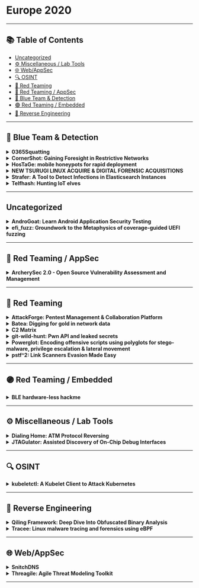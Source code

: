 # Europe 2020
---
## 📚 Table of Contents
- [Uncategorized](#uncategorized)
- [⚙️ Miscellaneous / Lab Tools](#⚙️-miscellaneous-lab-tools)
- [🌐 Web/AppSec](#🌐-webappsec)
- [🔍 OSINT](#🔍-osint)
- [🔴 Red Teaming](#🔴-red-teaming)
- [🔴 Red Teaming / AppSec](#🔴-red-teaming-appsec)
- [🔵 Blue Team & Detection](#🔵-blue-team-detection)
- [🟣 Red Teaming / Embedded](#🟣-red-teaming-embedded)
- [🧠 Reverse Engineering](#🧠-reverse-engineering)
---
## 🔵 Blue Team & Detection
<details><summary><strong>0365Squatting</strong></summary>

![BH-ARSENAL](https://img.shields.io/badge/BH-ARSENAL-blue) ![Category: 🔵 Blue Team & Detection](https://img.shields.io/badge/Category:%20🔵%20Blue%20Team%20&%20Detection-cyan) ![J Francisco Bolivar](https://img.shields.io/badge/J%20Francisco%20Bolivar-informational) ![Jose Miguel Gomez](https://img.shields.io/badge/Jose%20Miguel%20Gomez-informational)

🔗 **Link:** [0365Squatting](https://github.com/O365Squad/O365-Squatting)  
📝 **Description:** One of the main benefits of cloud technology is to deploy quickly services, with minimum interaction from the administrator side, this is an advantage exploited by cyber criminals too. Nowadays the main threats all size companies are facing is phishing, every day cybercriminals are creating more sophisticated techniques to cheat users and make more difficult the job of blue teams. The most common technique used is typo squatting.

Part of the Blue team mission is to detect phishing, typo squatters, and attack domains before the phishing campaign begins, there is outside plenty of tools trying to detect that domains based on DNS, however none of them are focus into the cloud.
0365Squatting is a python tool created to identify that domains before the attack start. The tool can create a list of typo squatted domains based on the domain provided by the user and check all the domains against O365 infrastructure, (these domains will not appear on a DNS request).

At the same time, this tool can also be used by red teams and bug bunters, one of the classic attacks is the domain takeover so, the second option of this too is to check if the domain is registered in O365 in order to launch a domain takeover attack.

</details>

<details><summary><strong>CornerShot: Gaining Foresight in Restrictive Networks</strong></summary>

![BH-ARSENAL](https://img.shields.io/badge/BH-ARSENAL-blue) ![Category: 🔵 Blue Team & Detection](https://img.shields.io/badge/Category:%20🔵%20Blue%20Team%20&%20Detection-cyan) ![Sagie Dulce](https://img.shields.io/badge/Sagie%20Dulce-informational)

🔗 **Link:** Not Available  
📝 **Description:** Legacy internal networks are usually flat, simple for a red team to cut through, and difficult for blue teams to defend. To fix this problem, modern networks apply zero trust access and network segmentation. This new paradigm presents new challenges not only to attackers but to defenders as well.

In such environments, visibility becomes crucial. Which computers can access others and be viable candidates for lateral movement? This question is certainly troubling attackers and red teams, but also defenders and blue teams looking to identify and defend such key network paths.

CornerShot utilized a novel technique to discover network access between two remote hosts, without requiring privileged access to those hosts. In modern warfare CornerShot is a weapon that allows a soldier to look past a corner (and possibly take a shot), without actually risking exposure. Similarly, the CornerShot capability allows one to look at another hosts' network access non-intrusively, without risking exposure.

CornerShot relies on several, well documented, standard Remote Procedure Call (RPC) methods that are used by various Microsoft services. By using methods that only require a non-privileged authenticated account in the domain, CornerShot is able to trigger network traffic from a destination host to a target. Once traffic is generated, CornerShot is able to determine the remote's port state by measuring the time an RPC call took, and the response it received from the destination host.

We will demonstrate real world applications, for example: how to scan an entire network access from a single deployment of CornerShot, and how to validate which BloodHound paths are practical given the underlying network access.

</details>

<details><summary><strong>HosTaGe: mobile honeypots for rapid deployment</strong></summary>

![BH-ARSENAL](https://img.shields.io/badge/BH-ARSENAL-blue) ![Category: 🔵 Blue Team & Detection](https://img.shields.io/badge/Category:%20🔵%20Blue%20Team%20&%20Detection-cyan) ![Emmanouil Vasilomanolakis](https://img.shields.io/badge/Emmanouil%20Vasilomanolakis-informational) ![Shreyas Srinivasa](https://img.shields.io/badge/Shreyas%20Srinivasa-informational) ![Eirini Lygerou](https://img.shields.io/badge/Eirini%20Lygerou-informational)

🔗 **Link:** [HosTaGe: mobile honeypots for rapid deployment](https://github.com/aau-network-security/HosTaGe)  
📝 **Description:** HosTaGe is a lightweight, low-interaction, and portable honeypot for mobile devices that aims on the detection of malicious network environments. As most malware propagate over the network via specific protocols, a low-interaction honeypot located at a mobile device can check wireless networks for actively propagating malware. HosTaGe supports many commonly used protocols (e.g. HTTP, TELNET, SSH) along with many IoT/ICS specific ones (e.g. MQTT, S7COMM, MODBUS). We envision such honeypots running on all kinds of mobile devices to provide a quick assessment on the potential security state of a network.

</details>

<details><summary><strong>NEW TSURUGI LINUX ACQUIRE & DIGITAL FORENSIC ACQUISITIONS</strong></summary>

![BH-ARSENAL](https://img.shields.io/badge/BH-ARSENAL-blue) ![Category: 🔵 Blue Team & Detection](https://img.shields.io/badge/Category:%20🔵%20Blue%20Team%20&%20Detection-cyan) ![Giovanni Rattaro](https://img.shields.io/badge/Giovanni%20Rattaro-informational) ![Marco Giorgi](https://img.shields.io/badge/Marco%20Giorgi-informational)

🔗 **Link:** [NEW TSURUGI LINUX ACQUIRE & DIGITAL FORENSIC ACQUISITIONS](https://github.com/drego85/HackInBo)  
📝 **Description:** Tsurugi ACQUIRE is a dedicated Linux OS to perform DIGITAL FORENSIC acquisition before to start post mortem DFIR investigations.

</details>

<details><summary><strong>Strafer: A Tool to Detect Infections in Elasticsearch Instances</strong></summary>

![BH-ARSENAL](https://img.shields.io/badge/BH-ARSENAL-blue) ![Category: 🔵 Blue Team & Detection](https://img.shields.io/badge/Category:%20🔵%20Blue%20Team%20&%20Detection-cyan) ![Aditya K Sood](https://img.shields.io/badge/Aditya%20K%20Sood-informational) ![Rohit Bansal](https://img.shields.io/badge/Rohit%20Bansal-informational)

🔗 **Link:** [Strafer: A Tool to Detect Infections in Elasticsearch Instances](https://github.com/adityaks/strafer)  
📝 **Description:** Elasticsearch infections are rising exponentially. The adversaries are exploiting open and exposed Elasticsearch interfaces to trigger infections in the cloud and non-cloud deployments. During this talk, we will release a tool named "STRAFER" to detect potential infections in the Elasticsearch instances. The tool allows security researchers, penetration testers, and threat intelligence experts to detect compromised and infected Elasticsearch instances running malicious code. The tool also enables you to conduct efficient research in the field of malware targeting cloud databases.




In this version of the tool, the following modules are supported:

Elasticsearch instance information gathering and reconnaissance
Elasticsearch instance exposure on the Internet
Detecting potential ransomware infections in the Elasticsearch instances
Detecting potential botnet infections such as meow botnet.
Detecting infected indices in the Elasticsearch instances

Note: This is the first release of the tool and we expect to add more modules in the nearby future.

</details>

<details><summary><strong>Telfhash: Hunting IoT elves</strong></summary>

![BH-ARSENAL](https://img.shields.io/badge/BH-ARSENAL-blue) ![Category: 🔵 Blue Team & Detection](https://img.shields.io/badge/Category:%20🔵%20Blue%20Team%20&%20Detection-cyan) ![Fernando Mercês](https://img.shields.io/badge/Fernando%20Mercês-informational)

🔗 **Link:** Not Available  
📝 **Description:** Telfhash is an architecture-agnostic hash based on symbols of ELF files. It can also cluster ELF files with no symbols based on a creative algorithm to cluster them. Designed as a Python library, Telfhash is also shipped with a command-line tool that allows malware researchers to correctly group similar ELF files together. In this demo I'll show you how Telfhash works and how to extract the most of it while conducting malware investigations that involves ELF files, which is a common situation in this IoT/non-PC malware era.

</details>

---
## Uncategorized
<details><summary><strong>AndroGoat: Learn Android Application Security Testing</strong></summary>

![BH-ARSENAL](https://img.shields.io/badge/BH-ARSENAL-blue) ![Category: Uncategorized](https://img.shields.io/badge/Category:%20Uncategorized-lightgrey) ![Satish Patnayak](https://img.shields.io/badge/Satish%20Patnayak-informational)

🔗 **Link:** [AndroGoat: Learn Android Application Security Testing](https://github.com/OWASP/www-chapter-hyderabad/blob/master/migrated_content.md)  
📝 **Description:** AndroGoat is purposely developed open source vulnerable/insecure app using Kotlin. This app has a wide range of vulnerabilities related to certificate pinning, custom URL schemes, Android Network Security Configuration, WebViews, root detection and over 20 other vulnerabilities. Security Testers/Professionals/Enthusiasts, Developers...etc. can use this application to understand and defend the vulnerabilities in Android platform

</details>

<details><summary><strong>efi_fuzz: Groundwork to the Metaphysics of coverage-guided UEFI fuzzing</strong></summary>

![BH-ARSENAL](https://img.shields.io/badge/BH-ARSENAL-blue) ![Category: Uncategorized](https://img.shields.io/badge/Category:%20Uncategorized-lightgrey) ![Assaf Carlsbad](https://img.shields.io/badge/Assaf%20Carlsbad-informational) ![Itai Liba](https://img.shields.io/badge/Itai%20Liba-informational)

🔗 **Link:** Not Available  
📝 **Description:** In recent years, firmware-level attacks against UEFI have grown in popularity and became more and more complex. Prominent examples for such attacks from this year alone include CVE-2020-12890 (SMM callout vulnerability in AMD's Mini PCs), CVE-2020-10713 (BootHole, an effective bypass for Secure Boot) as well as the discovery of a new UEFI implant, dubbed MosaicRegressor. As a growing area of concern, these UEFI vulnerabilities shouldn't be taken lightly. Given any of these vulnerabilities, an attacker can get extremely stealthy persistence on the machine, while bypassing many traditional kernel-based or even hypervisor-based mitigations.

Unfortunately, the set of tools available to the UEFI research community is still in its infancy phase. As a result, most of the research so far was driven by static analysis of UEFI modules or by leveraging some ad-hoc "dumb" fuzzers. Obviously, these approaches have some serious limitations and downsides: static analysis, while not complemented by dynamic analysis, is limited at best and "dumb" fuzzers don't get any feedback from the fuzzed target and as a result are likely to miss key vulnerabilities.

In this talk we'll present efi_fuzz: a modern, coverage-guided fuzzer for UEFI modules based on the Qiling emulation framework and the AFL++ fuzzing engine. The fuzzer is currently capable of fuzzing the contents NVRAM variables and further work is being made to support fuzzing of other attack vectors such as SWSMIs.

</details>

---
## 🔴 Red Teaming / AppSec
<details><summary><strong>ArcherySec 2.0 - Open Source Vulnerability Assessment and Management</strong></summary>

![BH-ARSENAL](https://img.shields.io/badge/BH-ARSENAL-blue) ![Category: 🔴 Red Teaming / AppSec](https://img.shields.io/badge/Category:%20🔴%20Red%20Teaming%20/%20AppSec-red) ![Anand Tiwari](https://img.shields.io/badge/Anand%20Tiwari-informational)

🔗 **Link:** [ArcherySec 2.0 - Open Source Vulnerability Assessment and Management](https://github.com/archerysec/archerysec)  
📝 **Description:** ArcherySec is an opensource vulnerability assessment and management tool which helps developers and pentesters to perform scans and manage vulnerabilities. ArcherySec uses popular opensource tools to perform comprehensive scanning for web applications and networks. It also supports multiple continuous integrations and continuous delivery software. The developers could utilize this tool for the implementation of vulnerability management in the DevOps CI/CD environment.

- Perform Web and Network Vulnerability Scanning using opensource tools.
- Correlates and Collaborate all raw scans data, shows them in a consolidated manner.
- Perform authenticated web scanning.
- Vulnerability Management.
- Enable REST API's for developers to perform scanning and Vulnerability Management.
- JIRA Ticketing System.
- Sub domain discovery and scanning.
- Periodic scans.
- Concurrent scans.
- Integrate with CI/CD software.

</details>

---
## 🔴 Red Teaming
<details><summary><strong>AttackForge: Pentest Management & Collaboration Platform</strong></summary>

![BH-ARSENAL](https://img.shields.io/badge/BH-ARSENAL-blue) ![Category: 🔴 Red Teaming](https://img.shields.io/badge/Category:%20🔴%20Red%20Teaming-red) ![Fil Filiposki](https://img.shields.io/badge/Fil%20Filiposki-informational) ![Stas Filshtinskiy](https://img.shields.io/badge/Stas%20Filshtinskiy-informational)

🔗 **Link:** Not Available  
📝 **Description:** AttackForge.com is a free-to-use platform to manage your pentesting projects & programs, and to collaborate with everyone who needs to be involved - reducing overheads and pain for Customers, 3rd parties and Pentest Teams. This is what makes AttackForge unique and different to other pentest management & collaboration solutions. It goes beyond automated reporting and issue library. It brings everyone together in one place and gives them tools and workflows to initiate & deliver a pentest from start to end, and also manage remediation testing - with integrations into other industry tools & platforms.

Pentesters love to break things. They don't like manual, repetitive, boring tasks such copy/paste vulnerability write-up templates from old reports. AttackForge provides a rich issue library with over 1300 issues already built in that you can keyword search and select on your pentest. You can import vulnerabilities from your favourite tools such as Nessus & BURP, or even directly via the API. Reports can be generated on-demand and in PDF, DOCX, HTML, CSV, JSON. You can even use your own DOCX templates with the ReportGen tool to create fully customized and localised reports in minutes!

AttackForge.com also helps people to start a career in penetration testing. AttackForge provides a secure online environment to create a portfolio of pentests to reflect skills, knowledge, and communication ability in an industry-standard way – to demonstrate to recruiters and future employers that they are ready for the workforce. This may also help to reduce the shortage of supply and skills-gap our industry is currently facing.

</details>

<details><summary><strong>Batea: Digging for gold in network data</strong></summary>

![BH-ARSENAL](https://img.shields.io/badge/BH-ARSENAL-blue) ![Category: 🔴 Red Teaming](https://img.shields.io/badge/Category:%20🔴%20Red%20Teaming-red) ![Serge-Olivier Paquette](https://img.shields.io/badge/Serge-Olivier%20Paquette-informational)

🔗 **Link:** [Batea: Digging for gold in network data](https://github.com/yarkable/Awesome-Computer-Vision-Paper-List/blob/main/NeurIPS/nips2019.md)  
📝 **Description:** Batea is a simple tool that showcases how basic machine learning can help security analysts in their day-to-day operations. It is a context-driven network device ranking framework based on the anomaly detection family of machine learning algorithms. The goal of Batea is to allow security teams to automatically filter interesting network devices in large networks using nmap scan reports. We call those Gold Nuggets. Batea outputs the gold nuggets in order of interest for an attacker given the context of the network.

The human challenge is, on the one hand, that a typical enterprise network will host thousands of endpoints, far too many for a few security team members to constantly track and evaluate for their "attractiveness" to a potential intruder. On the other hand, the notion of interest is highly context-sensitive.

Batea works by constructing a numerical representation of all devices from your nmap reports (XML) and then applying the Isolation Forest algorithm to uncover the gold nuggets. It is easily extendable by adding specific "features", or interesting characteristics, to the numerical representation of the network elements.

The features act as elements of intuition, and the unsupervised anomaly detection methods allow the context of the device, along with the total description of the network, to be used as the central building block of the ranking algorithm.

Given that we have taken meaningful elements of intuition all at once, the fact that the Isolation Forest algorithm always takes the whole dataset into consideration ensures that the network context is embedded in the ranking used to predict Gold Nuggets.

Pen testers can train the Batea machine learning model from scratch on new network data, or use a model that has been pre-trained on various networks.

</details>

<details><summary><strong>C2 Matrix</strong></summary>

![BH-ARSENAL](https://img.shields.io/badge/BH-ARSENAL-blue) ![Category: 🔴 Red Teaming](https://img.shields.io/badge/Category:%20🔴%20Red%20Teaming-red) ![Jorge Orchilles](https://img.shields.io/badge/Jorge%20Orchilles-informational) ![Bryson Bort](https://img.shields.io/badge/Bryson%20Bort-informational)

🔗 **Link:** [C2 Matrix](https://github.com/CyberSecurityUP/C2Matrix-Automation)  
📝 **Description:** Command and Control is one of the most important tactics in the MITRE ATT&CK matrix as it allows the attacker to interact with the target system and realize their objectives. Organizations leverage Cyber Threat Intelligence to understand their threat model and adversaries that have the intent, opportunity, and capability to attack. Red Team, Blue Team, and virtual Purple Teams work together to understand the adversary Tactics, ﻿Techniques, and Procedures to perform adversary emulations and improve detective and preventive controls.

The C2 Matrix was created to aggregate all the Command and Control frameworks publicly available (open-source and commercial) in a single resource to assist teams in testing their own controls through adversary emulations (Red Team or Purple Team Exercises). Phase 1 lists all the Command and Control features such as the coding language used, channels (HTTP, TCP, ﻿DNS, SMB, etc.), agents, key exchange, and other operational security features and capabilities.﻿﻿ This allows more efficient decisions making when called upon to emulate and adversary TTPs.

It is the golden age of Command and Control (C2) frameworks. Learn how these C2 frameworks work and start testing against your organization to improve detective and preventive controls.

</details>

<details><summary><strong>git-wild-hunt: Pwn API and leaked secrets</strong></summary>

![BH-ARSENAL](https://img.shields.io/badge/BH-ARSENAL-blue) ![Category: 🔴 Red Teaming](https://img.shields.io/badge/Category:%20🔴%20Red%20Teaming-red) ![Rod Soto](https://img.shields.io/badge/Rod%20Soto-informational) ![Jose Hernandez](https://img.shields.io/badge/Jose%20Hernandez-informational)

🔗 **Link:** [git-wild-hunt: Pwn API and leaked secrets](https://github.com/rmusser01/Infosec_Reference/blob/master/Draft/RT.md)  
📝 **Description:** Git Wild Hunt is a tool that allows researchers and security operators to find leaked credentials and secrets in Github covering over 30 types of credentials. This tool is great for cloud security/DevOps security awareness or for cloud security pentesters and red teamers. We will show how deep into an organization or even personal sensitive information can be found by simply starting from leaked credentials in a GitHub project.

</details>

<details><summary><strong>Powerglot: Encoding offensive scripts using polyglots for stego-malware, privilege escalation & lateral movement</strong></summary>

![BH-ARSENAL](https://img.shields.io/badge/BH-ARSENAL-blue) ![Category: 🔴 Red Teaming](https://img.shields.io/badge/Category:%20🔴%20Red%20Teaming-red) ![Dr. Alfonso Muñoz](https://img.shields.io/badge/Dr.%20Alfonso%20Muñoz-informational)

🔗 **Link:** [Powerglot: Encoding offensive scripts using polyglots for stego-malware, privilege escalation & lateral movement](https://github.com/mindcrypt/powerglot)  
📝 **Description:** In red-team exercises or offensive tasks, masking of payloads is usually done by using steganography, especially to avoid network level protections, being one of the most common payloads scripts developed in powershell. Recent malware and APTs make use of some of these capabilities: APT32, APT37, Ursnif, Powload, LightNeuron/Turla, Platinum APT, Waterbug/Turla, Lokibot, The dukes (operation Ghost), Titanium, etc. But offensive tools based on steganography need a loader to run the payload. Powerglot tries to reduce this exposition using polyglots in several scenarios.

Powerglot is a multifunctional and multi-platform attack and defense tool based on polyglots. Powerglot allows to mask a script (powershell, shellscripting, php, ...) mainly in a digital image, although other file formats are in progress. Unlike the usual offensive tools or malware, Powerglot does not need any loader to execute the "information hidden", minimizing the noise on the target system.

PowerGlot has a clear utility in offensive tasks but it is also defined as a discovery and blue team tool. To our knowledge, it is the first general and complete open-source tool that allows to search for the presence of masked information with polyglots, information that could be useful to achieve persistence in a system or to hide malware (stego-malware, privilege escalation, lateral movement, reverse shell, etc.)

</details>

<details><summary><strong>pstf^2: Link Scanners Evasion Made Easy</strong></summary>

![BH-ARSENAL](https://img.shields.io/badge/BH-ARSENAL-blue) ![Category: 🔴 Red Teaming](https://img.shields.io/badge/Category:%20🔴%20Red%20Teaming-red) ![Gal BItensky](https://img.shields.io/badge/Gal%20BItensky-informational)

🔗 **Link:** Not Available  
📝 **Description:** Link scanners are a critical component in many essential security products, checking whether a URL is malicious or not. It is embedded within email security products, sandbox solutions and as a standalone direct link scanner.

This tool will present how to circumvent them all using passive browser fingerprinting - a set of techniques allowing a server to profile a client based only on the request being sent.

While often used to detect and repel internet bots, we will show how this fingerprinting can be applied against blue teamers, specifically - how a resourceful attacker may use it to determine if it is being scanned and serve benign content to scanners while delivering harmful content to users.

pstf^2 leverages passive fingerprints in HTTP, TCP, IP layers and even link-layer protocols.

</details>

---
## 🟣 Red Teaming / Embedded
<details><summary><strong>BLE hardware-less hackme</strong></summary>

![BH-ARSENAL](https://img.shields.io/badge/BH-ARSENAL-blue) ![Category: 🟣 Red Teaming / Embedded](https://img.shields.io/badge/Category:%20🟣%20Red%20Teaming%20/%20Embedded-purple) ![Slawomir Jasek](https://img.shields.io/badge/Slawomir%20Jasek-informational)

🔗 **Link:** [BLE hardware-less hackme](https://github.com/smartlockpicking/BLE_HackMe)  
📝 **Description:** The new, free tool aims to help getting familiar with the very basics of ubiquitous Bluetooth Low Energy technology and its (in)security - without the need of any dedicated hardware. It is based on a specially designed software (running on a typical Windows 10 laptop) - which simulates a BLE device, on the radio layer working exactly the same as a real one. The simulated device contains several "hackme" challenges of increasing level: starting with simple communication protocol introduction up to unlocking smart locks. Most of these challenges can be solved using nothing more than just a free mobile application, which connects via Bluetooth to the laptop running simulated device. This unique approach makes the fun available for everyone who would like to start the journey into fascinating vulnerabilities of BLE devices, but is afraid of gearing up with special hardware or steep learning curve for advanced tools. The basics possible to grasp using the introduced hackme can however be easily applicable to take control of surprisingly lot of real devices surrounding us.

</details>

---
## ⚙️ Miscellaneous / Lab Tools
<details><summary><strong>Dialing Home: ATM Protocol Reversing</strong></summary>

![BH-ARSENAL](https://img.shields.io/badge/BH-ARSENAL-blue) ![Category: ⚙️ Miscellaneous / Lab Tools](https://img.shields.io/badge/Category:%20⚙️%20Miscellaneous%20/%20Lab%20Tools-gray) ![wasabi jrwr](https://img.shields.io/badge/wasabi%20jrwr-informational)

🔗 **Link:** Not Available  
📝 **Description:** None

</details>

<details><summary><strong>JTAGulator: Assisted Discovery of On-Chip Debug Interfaces</strong></summary>

![BH-ARSENAL](https://img.shields.io/badge/BH-ARSENAL-blue) ![Category: ⚙️ Miscellaneous / Lab Tools](https://img.shields.io/badge/Category:%20⚙️%20Miscellaneous%20/%20Lab%20Tools-gray) ![Joe Grand](https://img.shields.io/badge/Joe%20Grand-informational)

🔗 **Link:** Not Available  
📝 **Description:** None

</details>

---
## 🔍 OSINT
<details><summary><strong>kubeletctl: A Kubelet Client to Attack Kubernetes</strong></summary>

![BH-ARSENAL](https://img.shields.io/badge/BH-ARSENAL-blue) ![Category: 🔍 OSINT](https://img.shields.io/badge/Category:%20🔍%20OSINT-lightgrey) ![Eviatar Gerzi](https://img.shields.io/badge/Eviatar%20Gerzi-informational)

🔗 **Link:** [kubeletctl: A Kubelet Client to Attack Kubernetes](https://github.com/cyberark/kubeletctl)  
📝 **Description:** kubeletctl is a CLI client for kubelet - the remote agent of Kubernetes on the nodes. It implements all the documented and undocumented API of kubelet but it also includes offensive capabilities:
- Scan for vulnerable nodes
- Scan for containers with RCE
- Run command on multiple containers

</details>

---
## 🧠 Reverse Engineering
<details><summary><strong>Qiling Framework: Deep Dive Into Obfuscated Binary Analysis</strong></summary>

![BH-ARSENAL](https://img.shields.io/badge/BH-ARSENAL-blue) ![Category: 🧠 Reverse Engineering](https://img.shields.io/badge/Category:%20🧠%20Reverse%20Engineering-orange) ![Kai Jern Lau](https://img.shields.io/badge/Kai%20Jern%20Lau-informational) ![ChenXu Wu](https://img.shields.io/badge/ChenXu%20Wu-informational) ![ZiQiao kong](https://img.shields.io/badge/ZiQiao%20kong-informational)

🔗 **Link:** Not Available  
📝 **Description:** Modern obfuscation techniques are getting more and more challenged. Existing static techniques are no longer sufficient to analyze binary in heavy obfuscated form. To address this issue, we have to provide security analysts with the ability to perform high-fidelity emulation and sophisticated binary instrumentation framework.

Qiling Framework (https://qiling.io) is an advanced sandboxed emulator framework. It encloses a rich set of Python APIs that allow security analysts to develop highly customizable analysis tools with minimal implementation efforts. With the facilitation of the emulation technology in Qiling, our engine can run arbitrary executables in a cross-platform-architecture fashion. As such, security analysts could use it to analyze various executable file-formats, including Windows PE, MachO, ELF, UEFI, MBR, etc.

Since we released Qiling Framework in Nov 2019, our project has received significant attention from the community. Currently, we have about 60+ contributors and almost 1,700 followers on GitHub.

This session shares the latest update on Qiling Framework, focusing on deobfuscating binaries. We will demonstrate how we can provide instant support for presenting code execution flow in the form of intermediate representations (e.g., IDA Pro or R2). Thanks to some advanced features of Qiling Framework, security analysts can use a series of newly added APIs to ease their efforts in reverse engineering. To conclude, we have few live demos to show how to deal with some real sophisticated binaries.

I. Syscall, Operating System API and Library Hijack

We will demonstrate how we can use different APIs in Qiling Framework to intercept a binary function and hijack its execution. By intercepting a binary function, we meant intercepting a library function or syscall at the stage of pre-execution, execution, and post-execution, without the restrictions imposed by the OS or underlying computing architecture.


II. Save and Restore Current Binary Emulation States

Sophisticated binaries impose significant challenges for reverse engineering. With the facilitation of a save-and-restore feature in Qiling Framework, security analysts are able to save and resume an emulation state at any stage. This provides the reverse engineering professionals with the ability to avoid repeatedly running a binary from the beginning state. Given the program state entering into a branch (e.g., taking a jump with jz, jnz, and other branch-taken instructions), Qiling can always save the necessary program state and enable program resume later on.


III. ollvm de-flattern techniques

ollvm is a well-known obfuscation tool. One of its obfuscation techniques is Control Flow Flattening. With Qiling emulation, we can search real control flow and restore it easily. Thanks to the newly added feature to present control flow in an intermediate representation (like IDA microcode API, R2 ESIL, VEX, and etc), the new version of Qiling will make such de-flattern techniques cross-architecture.

</details>

<details><summary><strong>Tracee: Linux malware tracing and forensics using eBPF</strong></summary>

![BH-ARSENAL](https://img.shields.io/badge/BH-ARSENAL-blue) ![Category: 🧠 Reverse Engineering](https://img.shields.io/badge/Category:%20🧠%20Reverse%20Engineering-orange) ![Yaniv Agman](https://img.shields.io/badge/Yaniv%20Agman-informational) ![Idan Revivo](https://img.shields.io/badge/Idan%20Revivo-informational)

🔗 **Link:** Not Available  
📝 **Description:** Tracee is a system tracing tool, focused on malware related behaviours.

Using eBPF technology of the Linux kernel, Tracee can trace selected system calls and internal kernel functions.
Other than tracing, Tracee is also capable of capturing files written to disk or memory (e.g. "fileless" malwares), and extracting binaries that are dynamically loaded to an application's memory (e.g. when a malware uses a packer). With these features, it is possible to quickly gain insights about the running processes that previously required the use of dynamic analysis tools and special knowledge.

</details>

---
## 🌐 Web/AppSec
<details><summary><strong>SnitchDNS</strong></summary>

![BH-ARSENAL](https://img.shields.io/badge/BH-ARSENAL-blue) ![Category: 🌐 Web/AppSec](https://img.shields.io/badge/Category:%20🌐%20Web/AppSec-blue) ![Pavel Tsakalidis](https://img.shields.io/badge/Pavel%20Tsakalidis-informational)

🔗 **Link:** [SnitchDNS](https://github.com/sadreck)  
📝 **Description:** "It's always DNS". SnitchDNS is database driven (basic) DNS server built using Twisted, with a fancy web interface to go with it. Ideal for Red Team infrastructure, bug bounties, ad-blocking, DNS tunnels, and more.

As it's database driven, any changes are reflected immediately, match wildcard subdomains, source IP restrictions, conditional responses (great for SSRF), Slack/Teams/Email/Push notifications, logging, Swagger 2.0 API, full CLI interface, and more!

Ideal use cases are as a DNS Tunnel, DNS forwarding server, red teams, canary tokens, LetsEncrypt DNS challenge, and even ad-blocking.

</details>

<details><summary><strong>Threagile: Agile Threat Modeling Toolkit</strong></summary>

![BH-ARSENAL](https://img.shields.io/badge/BH-ARSENAL-blue) ![Category: 🌐 Web/AppSec](https://img.shields.io/badge/Category:%20🌐%20Web/AppSec-blue) ![Christian Schneider](https://img.shields.io/badge/Christian%20Schneider-informational)

🔗 **Link:** [Threagile: Agile Threat Modeling Toolkit](https://github.com/cschneider4711)  
📝 **Description:** If we can build software in a reliable, reproducible and quick way at any time using Pipeline-as-Code and have also automated security scans as part of it, how can we quickly capture the risk landscape of agile projects to ensure we didn't miss an important thing? Traditionally, this happens in workshops with lots of discussion and model work on the whiteboard. It's just a pity that it often stops then: Instead of a living model, a slowly but surely eroding artifact is created, while the agile project evolves at a faster pace.

In order to counteract this process of decay, something has to be done continuously, something like "Threat-Model-as-Code" in the DevSecOps sense. The open-source tool Threagile implements the ideas behind this approach: Agile developer-friendly threat modeling right from within the IDE. Models editable in developer IDEs and diffable in Git, which automatically derive risks including graphical diagram and report generation with recommended mitigation actions.

The open-source Threagile toolkit runs either as a command line tool or a full-fledged server with a REST-API: Given information about your data assets, technical assets, communication links, and trust boundaries as input in a simple to maintain YAML file, it executes a set of over 40 built-in risk rules (and optionally your custom risk rules) against the processed model. The resulting artifacts are diagrams, JSON, Excel, and PDF reports about the identified risks, their rating, and the mitigation steps as well as risk tracking state.

Agile development teams can easily integrate threat modeling into their process by maintaining a simple YAML input file about their architecture and the open-source Threagile toolkits handles the risk evaluation.

</details>

---